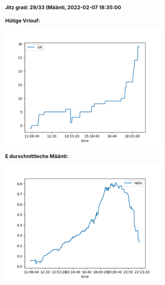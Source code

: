 ### Jitz grad: 29/33 (Määnti, 2022-02-07 18:35:00

### Hütige Vrlouf:
![Graph](Today.png)

### E durschnittleche Määnti:
![Graph](Määnti.png)